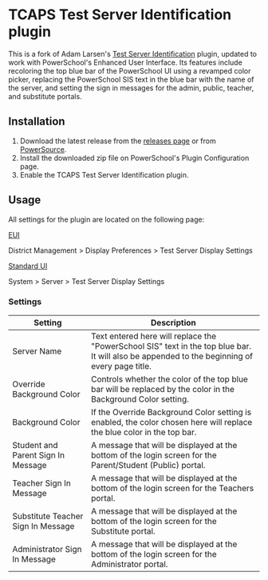 # TCAPS Test Server Identification plugin

This is a fork of Adam Larsen's
[Test Server Identification](https://support.powerschool.com/exchange/view.action?download.id=728)
plugin, updated to work with PowerSchool's Enhanced User Interface. Its features include
recoloring the top blue bar of the PowerSchool UI using a revamped color picker, replacing the
PowerSchool SIS text in the blue bar with the name of the server, and setting the sign in
messages for the admin, public, teacher, and substitute portals.

## Installation

1. Download the latest release from the
   [releases page](https://github.com/schaubda/test-server-id/releases) or from
   [PowerSource](https://support.powerschool.com/exchange/view.action?download.id=1294).
2. Install the downloaded zip file on PowerSchool's Plugin Configuration page.
3. Enable the TCAPS Test Server Identification plugin.

## Usage

All settings for the plugin are located on the following page:

<ins>EUI</ins>

District Management > Display Preferences > Test Server Display Settings

<ins>Standard UI</ins>

System > Server > Test Server Display Settings

### Settings

| Setting                            | Description                                                                                                                                   |
|------------------------------------|-----------------------------------------------------------------------------------------------------------------------------------------------|
| Server Name                        | Text entered here will replace the "PowerSchool SIS" text in the top blue bar. It will also be appended to the beginning of every page title. |
| Override Background Color          | Controls whether the color of the top blue bar will be replaced by the color in the Background Color setting.                                 |
| Background Color                   | If the Override Background Color setting is enabled, the color chosen here will replace the blue color in the top bar.                        |
| Student and Parent Sign In Message | A message that will be displayed at the bottom of the login screen for the Parent/Student (Public) portal.                                    |
| Teacher Sign In Message            | A message that will be displayed at the bottom of the login screen for the Teachers portal.                                                   |
| Substitute Teacher Sign In Message | A message that will be displayed at the bottom of the login screen for the Substitute portal.                                                 |
| Administrator Sign In Message      | A message that will be displayed at the bottom of the login screen for the Administrator portal.                                              |